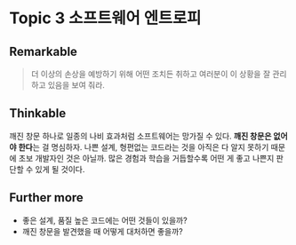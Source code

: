# Topic 3 소프트웨어 엔트로피

## Remarkable

> 더 이상의 손상을 예방하기 위해 어떤 조치든 취하고 여러분이 이 상황을 잘 관리하고 있음을 보여 줘라.

## Thinkable

깨진 창문 하나로 일종의 나비 효과처럼 소프트웨어는 망가질 수 있다. **깨진 창문은 없어야 한다**는 걸 명심하자.
나쁜 설계, 형편없는 코드라는 것을 아직은 다 알지 못하기 때문에 초보 개발자인 것은 아닐까.
많은 경험과 학습을 거듭할수록 어떤 게 좋고 나쁜지 판단할 수 있게 될 것이다.

## Further more

- 좋은 설계, 품질 높은 코드에는 어떤 것들이 있을까?
- 깨진 창문을 발견했을 때 어떻게 대처하면 좋을까?
